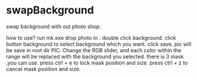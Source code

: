 # swapBackground
swap background with out photo shop.

how to use?
run mk.exe 
drop photo in .
double click background.
click button background  to select background which you want.
click save.
pic will be save in root dir PIC.
Change the RGB slider, and each color within the range will be replaced with the background you selected.
there is 3 mask ,you  can use. 
press ctrl + e to lock mask position and size.
press ctrl + z to cancel mask position and size.
